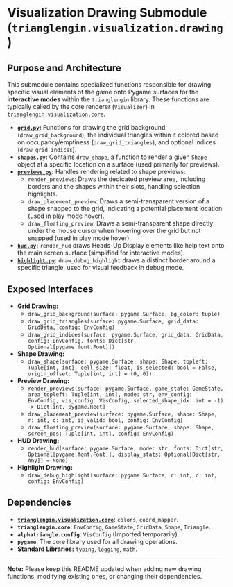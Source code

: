 
# Visualization Drawing Submodule (`trianglengin.visualization.drawing`)

## Purpose and Architecture

This submodule contains specialized functions responsible for drawing specific visual elements of the game onto Pygame surfaces for the **interactive modes** within the `trianglengin` library. These functions are typically called by the core renderer (`Visualizer`) in [`trianglengin.visualization.core`](../core/README.md).

-   **[`grid.py`](grid.py):** Functions for drawing the grid background (`draw_grid_background`), the individual triangles within it colored based on occupancy/emptiness (`draw_grid_triangles`), and optional indices (`draw_grid_indices`).
-   **[`shapes.py`](shapes.py):** Contains `draw_shape`, a function to render a given `Shape` object at a specific location on a surface (used primarily for previews).
-   **[`previews.py`](previews.py):** Handles rendering related to shape previews:
    -   `render_previews`: Draws the dedicated preview area, including borders and the shapes within their slots, handling selection highlights.
    -   `draw_placement_preview`: Draws a semi-transparent version of a shape snapped to the grid, indicating a potential placement location (used in play mode hover).
    -   `draw_floating_preview`: Draws a semi-transparent shape directly under the mouse cursor when hovering over the grid but not snapped (used in play mode hover).
-   **[`hud.py`](hud.py):** `render_hud` draws Heads-Up Display elements like help text onto the main screen surface (simplified for interactive modes).
-   **[`highlight.py`](highlight.py):** `draw_debug_highlight` draws a distinct border around a specific triangle, used for visual feedback in debug mode.

## Exposed Interfaces

-   **Grid Drawing:**
    -   `draw_grid_background(surface: pygame.Surface, bg_color: tuple)`
    -   `draw_grid_triangles(surface: pygame.Surface, grid_data: GridData, config: EnvConfig)`
    -   `draw_grid_indices(surface: pygame.Surface, grid_data: GridData, config: EnvConfig, fonts: Dict[str, Optional[pygame.font.Font]])`
-   **Shape Drawing:**
    -   `draw_shape(surface: pygame.Surface, shape: Shape, topleft: Tuple[int, int], cell_size: float, is_selected: bool = False, origin_offset: Tuple[int, int] = (0, 0))`
-   **Preview Drawing:**
    -   `render_previews(surface: pygame.Surface, game_state: GameState, area_topleft: Tuple[int, int], mode: str, env_config: EnvConfig, vis_config: VisConfig, selected_shape_idx: int = -1) -> Dict[int, pygame.Rect]`
    -   `draw_placement_preview(surface: pygame.Surface, shape: Shape, r: int, c: int, is_valid: bool, config: EnvConfig)`
    -   `draw_floating_preview(surface: pygame.Surface, shape: Shape, screen_pos: Tuple[int, int], config: EnvConfig)`
-   **HUD Drawing:**
    -   `render_hud(surface: pygame.Surface, mode: str, fonts: Dict[str, Optional[pygame.font.Font]], display_stats: Optional[Dict[str, Any]] = None)`
-   **Highlight Drawing:**
    -   `draw_debug_highlight(surface: pygame.Surface, r: int, c: int, config: EnvConfig)`

## Dependencies

-   **[`trianglengin.visualization.core`](../core/README.md)**: `colors`, `coord_mapper`.
-   **`trianglengin.core`**: `EnvConfig`, `GameState`, `GridData`, `Shape`, `Triangle`.
-   **`alphatriangle.config`**: `VisConfig` (Imported temporarily).
-   **`pygame`**: The core library used for all drawing operations.
-   **Standard Libraries:** `typing`, `logging`, `math`.

---

**Note:** Please keep this README updated when adding new drawing functions, modifying existing ones, or changing their dependencies.